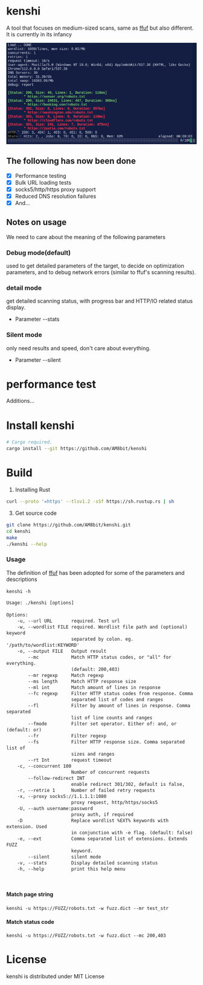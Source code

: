 # kenshi

A tool that focuses on medium-sized scans, same as [ffuf](https://github.com/ffuf/ffuf) but also different.
It is currently in its infancy

![demo](static/demo.png)

## The following has now been done

- [x] Performance testing
- [x] Bulk URL loading tests
- [x] socks5/http/https proxy support
- [x] Reduced DNS resolution failures
- [x] And...

## Notes on usage

We need to care about the meaning of the following parameters

### Debug mode(default)
used to get detailed parameters of the target, to decide on optimization parameters, and to debug network errors (similar to ffuf's scanning results).
### detail mode
get detailed scanning status, with progress bar and HTTP/IO related status display.
- Parameter --stats
### Silent mode
only need results and speed, don't care about everything.
- Parameter --silent

# performance test
Additions...

# Install kenshi

```sh
# Cargo required.
cargo install --git https://github.com/AM8bit/kenshi
```

# Build

1. Installing  Rust 

```sh
curl --proto '=https' --tlsv1.2 -sSf https://sh.rustup.rs | sh
```

3.  Get source code

```sh
git clone https://github.com/AM8bit/kenshi.git
cd kenshi
make
./kenshi --help
```

### Usage

The definition of [ffuf](https://github.com/ffuf/ffuf) has been adopted for some of the parameters and descriptions

`kenshi -h`

```console
Usage: ./kenshi [options]

Options:
    -u, --url URL       required. Test url
    -w, --wordlist FILE required. Wordlist file path and (optional) keyword
                        separated by colon. eg. '/path/to/wordlist:KEYWORD'
    -o, --output FILE   Output result
        --mc            Match HTTP status codes, or "all" for everything.
                        (default: 200,403)
        --mr regexp     Match regexp
        --ms length     Match HTTP response size
        --ml int        Match amount of lines in response
        --fc regexp     Filter HTTP status codes from response. Comma
                        separated list of codes and ranges
        --fl            Filter by amount of lines in response. Comma separated
                        list of line counts and ranges
        --fmode         Filter set operator. Either of: and, or (default: or)
        --fr            Filter regexp
        --fs            Filter HTTP response size. Comma separated list of
                        sizes and ranges
        --rt Int        request timeout
    -c, --concurrent 100
                        Number of concurrent requests
        --follow-redirect INT
                        enable redirect 301/302, default is false,
    -r, --retrie 1      Number of failed retry requests
    -x, --proxy socks5://1.1.1.1:1080
                        proxy request, http/https/socks5
    -U, --auth username:password
                        proxy auth, if required
    -D                  Replace wordlist %EXT% keywords with extension. Used
                        in conjunction with -e flag. (default: false)
    -e, --ext           Comma separated list of extensions. Extends FUZZ
                        keyword.
        --silent        silent mode
    -v, --stats         Display detailed scanning status
    -h, --help          print this help menu



```
#### Match page string
`kenshi -u https://FUZZ/robots.txt -w fuzz.dict --mr test_str`
#### Match status code
`kenshi -u https://FUZZ/robots.txt -w fuzz.dict --mc 200,403`


# License

kenshi is distributed under MIT License
